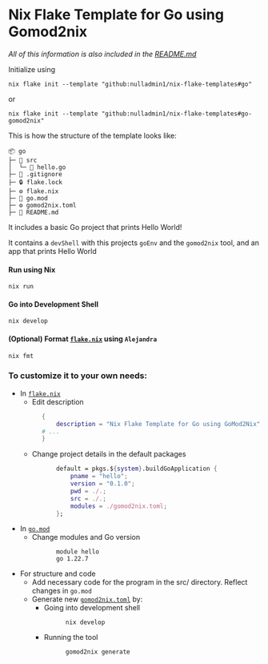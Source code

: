 # Nix Flake Template for Go using Gomod2nix

*All of this information is also included in the [README.md](https://github.com/nulladmin1/nix-flake-templates/blob/main/flake.nix)*

Initialize using
```shell  
nix flake init --template "github:nulladmin1/nix-flake-templates#go"
```
or
```shell  
nix flake init --template "github:nulladmin1/nix-flake-templates#go-gomod2nix"
```

This is how the structure of the template looks like:
```
📦 go
├─ 📁 src
│  └─ 🐹 hello.go
├─ 🙈 .gitignore
├─ 🔒 flake.lock
├─ ⚙️ flake.nix
├─ 🐹 go.mod
├─ ⚙️ gomod2nix.toml
├─ 📃 README.md
 ```

It includes a basic Go project that prints Hello World!

It contains a ```devShell``` with this projects `goEnv` and the `gomod2nix` tool, and an app that prints Hello World

#### Run using Nix
```shell
nix run
```

#### Go into Development Shell
```shell
nix develop
```

#### (Optional) Format [`flake.nix`](flake.nix) using ```Alejandra```
```shelll
nix fmt
```

### To customize it to your own needs:

* In [`flake.nix`](flake.nix)
  * Edit description
  ```nix
        {
            description = "Nix Flake Template for Go using GoMod2Nix";
        # ...
        }
  ```
  * Change project details in the default packages
  ```nix
            default = pkgs.${system}.buildGoApplication {
                pname = "hello";
                version = "0.1.0";
                pwd = ./.;
                src = ./.;
                modules = ./gomod2nix.toml;
            };
    ```
* In [`go.mod`](go.mod)
  * Change modules and Go version
  ```vgo
            module hello
            go 1.22.7
    ```
* For structure and code
  * Add necessary code for the program in the src/ directory. Reflect changes in ```go.mod```
  * Generate new [`gomod2nix.toml`](gomod2nix.toml) by:
    * Going into development shell
      ```shell
            nix develop
        ```
    * Running the tool
      ```shell
            gomod2nix generate
        ```